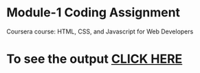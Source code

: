 # Module-1 Coding Assignment

Coursera course: HTML, CSS, and Javascript for Web Developers

# To see the output [CLICK HERE](https://harish070705.github.io//module-1/folder/index.html)
